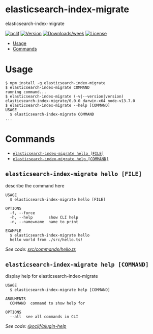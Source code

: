 elasticsearch-index-migrate
===========================

elasticsearch-index-migrate

[![oclif](https://img.shields.io/badge/cli-oclif-brightgreen.svg)](https://oclif.io)
[![Version](https://img.shields.io/npm/v/elasticsearch-index-migrate.svg)](https://npmjs.org/package/elasticsearch-index-migrate)
[![Downloads/week](https://img.shields.io/npm/dw/elasticsearch-index-migrate.svg)](https://npmjs.org/package/elasticsearch-index-migrate)
[![License](https://img.shields.io/npm/l/elasticsearch-index-migrate.svg)](https://github.com/kmiura-1002/elasticsearch-index-migrate/blob/master/package.json)

<!-- toc -->
* [Usage](#usage)
* [Commands](#commands)
<!-- tocstop -->
# Usage
<!-- usage -->
```sh-session
$ npm install -g elasticsearch-index-migrate
$ elasticsearch-index-migrate COMMAND
running command...
$ elasticsearch-index-migrate (-v|--version|version)
elasticsearch-index-migrate/0.0.0 darwin-x64 node-v13.7.0
$ elasticsearch-index-migrate --help [COMMAND]
USAGE
  $ elasticsearch-index-migrate COMMAND
...
```
<!-- usagestop -->
# Commands
<!-- commands -->
* [`elasticsearch-index-migrate hello [FILE]`](#elasticsearch-index-migrate-hello-file)
* [`elasticsearch-index-migrate help [COMMAND]`](#elasticsearch-index-migrate-help-command)

## `elasticsearch-index-migrate hello [FILE]`

describe the command here

```
USAGE
  $ elasticsearch-index-migrate hello [FILE]

OPTIONS
  -f, --force
  -h, --help       show CLI help
  -n, --name=name  name to print

EXAMPLE
  $ elasticsearch-index-migrate hello
  hello world from ./src/hello.ts!
```

_See code: [src/commands/hello.ts](https://github.com/kmiura-1002/elasticsearch-index-migrate/blob/v0.0.0/src/commands/hello.ts)_

## `elasticsearch-index-migrate help [COMMAND]`

display help for elasticsearch-index-migrate

```
USAGE
  $ elasticsearch-index-migrate help [COMMAND]

ARGUMENTS
  COMMAND  command to show help for

OPTIONS
  --all  see all commands in CLI
```

_See code: [@oclif/plugin-help](https://github.com/oclif/plugin-help/blob/v2.2.3/src/commands/help.ts)_
<!-- commandsstop -->
